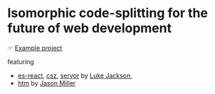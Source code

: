 # Isomorphic code-splitting for the future of web development

☞ [Example project](react-without-dev-setup)

featuring
* [es-react](https://github.com/lukejacksonn/es-react),
  [csz](https://github.com/lukejacksonn/csz),
  [servor](https://github.com/lukejacksonn/servor)
  by [Luke Jackson](https://twitter.com/lukejacksonn),
* [htm](https://github.com/developit/htm) by [Jason Miller](https://twitter.com/_developit)
